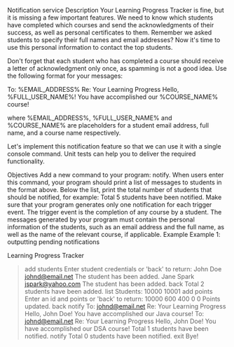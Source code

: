 Notification service
Description
Your Learning Progress Tracker is fine, but it is missing a few important features. We need to know which students have completed which courses and send the acknowledgments of their success, as well as personal certificates to them. Remember we asked students to specify their full names and email addresses? Now it's time to use this personal information to contact the top students.

Don't forget that each student who has completed a course should receive a letter of acknowledgment only once, as spamming is not a good idea. Use the following format for your messages:

To: %EMAIL_ADDRESS%
Re: Your Learning Progress
Hello, %FULL_USER_NAME%! You have accomplished our %COURSE_NAME% course!

where %EMAIL_ADDRESS%, %FULL_USER_NAME% and %COURSE_NAME% are placeholders for a student email address, full name, and a course name respectively.

Let's implement this notification feature so that we can use it with a single console command. Unit tests can help you to deliver the required functionality.

Objectives
Add a new command to your program: notify. When users enter this command, your program should print a list of messages to students in the format above. Below the list, print the total number of students that should be notified, for example: Total 5 students have been notified.
Make sure that your program generates only one notification for each trigger event. The trigger event is the completion of any course by a student.
The messages generated by your program must contain the personal information of the students, such as an email address and the full name, as well as the name of the relevant course, if applicable.
Example
Example 1: outputting pending notifications

Learning Progress Tracker
> add students
Enter student credentials or 'back' to return:
> John Doe johnd@email.net
The student has been added.
> Jane Spark jspark@yahoo.com
The student has been added.
> back
Total 2 students have been added.
> list
Students:
10000
10001
> add points
Enter an id and points or 'back' to return:
> 10000 600 400 0 0
Points updated.
> back
> notify
To: johnd@email.net
Re: Your Learning Progress
Hello, John Doe! You have accomplished our Java course!
To: johnd@email.net
Re: Your Learning Progress
Hello, John Doe! You have accomplished our DSA course!
Total 1 students have been notified.
> notify
Total 0 students have been notified.
> exit
Bye!